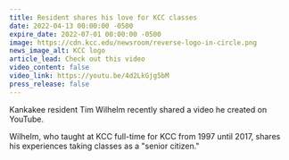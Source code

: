 ```yaml
---
title: Resident shares his love for KCC classes
date: 2022-04-13 00:00:00 -0500
expire_date: 2022-07-01 00:00:00 -0500
image: https://cdn.kcc.edu/newsroom/reverse-logo-in-circle.png
news_image_alt: KCC logo
article_lead: Check out this video
video_content: false
video_link: https://youtu.be/4d2LkGjg5bM
press_release: false
---
```

Kankakee resident Tim Wilhelm recently shared a video he created on YouTube.

Wilhelm, who taught at KCC full-time for KCC from 1997 until 2017, shares his experiences taking classes as a "senior citizen."

&nbsp;
